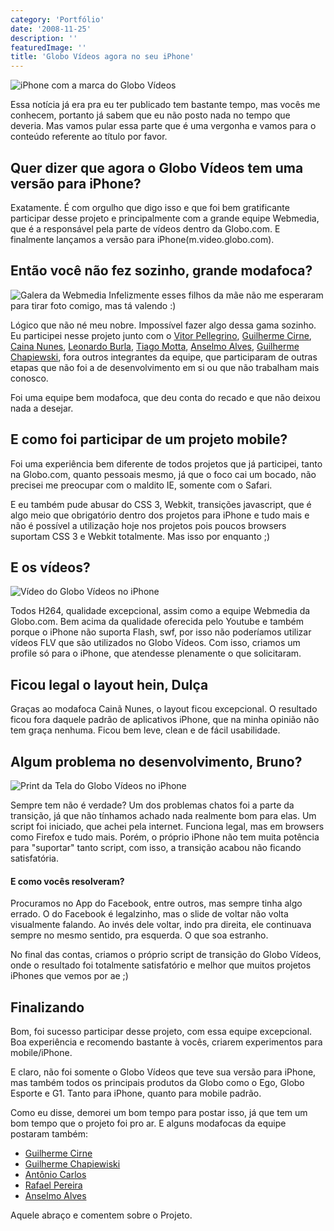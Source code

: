 ```yaml
---
category: 'Portfólio'
date: '2008-11-25'
description: ''
featuredImage: ''
title: 'Globo Vídeos agora no seu iPhone'
---
```


![iPhone com a marca do Globo Vídeos](/assets/images/posts/globovideosiphone.jpg)

Essa notícia já era pra eu ter publicado tem bastante tempo, mas vocês me conhecem, portanto já sabem que eu não posto nada no tempo que deveria. Mas vamos pular essa parte que é uma vergonha e vamos para o conteúdo referente ao título por favor.

## Quer dizer que agora o Globo Vídeos tem uma versão para iPhone?

Exatamente. É com orgulho que digo isso e que foi bem gratificante participar desse projeto e principalmente com a grande equipe Webmedia, que é a responsável pela parte de vídeos dentro da Globo.com. E finalmente lançamos a versão para iPhone(m.video.globo.com).

## Então você não fez sozinho, grande modafoca?

![Galera da Webmedia](/assets/images/posts/galera-webmedia.jpg) Infelizmente esses filhos da mãe não me esperaram para tirar foto comigo, mas tá valendo :)

Lógico que não né meu nobre. Impossível fazer algo dessa gama sozinho. Eu participei nesse projeto junto com o [Vitor Pellegrino](http://vp.blog.br/), [Guilherme Cirne](http://gcirne.wordpress.com/), [Caina Nunes](http://cainanunes.com/), [Leonardo Burla](http://www.estacazero.com/), [Tiago Motta](http://programandosemcafeina.blogspot.com/), [Anselmo Alves](http://anselmoalves.com/), [Guilherme Chapiewski](http://gc.blog.br/), fora outros integrantes da equipe, que participaram de outras etapas que não foi a de desenvolvimento em si ou que não trabalham mais conosco.

Foi uma equipe bem modafoca, que deu conta do recado e que não deixou nada a desejar.

## E como foi participar de um projeto mobile?

Foi uma experiência bem diferente de todos projetos que já participei, tanto na Globo.com, quanto pessoais mesmo, já que o foco cai um bocado, não precisei me preocupar com o maldito IE, somente com o Safari.

E eu também pude abusar do CSS 3, Webkit, transições javascript, que é algo meio que obrigatório dentro dos projetos para iPhone e tudo mais e não é possível a utilização hoje nos projetos pois poucos browsers suportam CSS 3 e Webkit totalmente. Mas isso por enquanto ;)

## E os vídeos?

![Vídeo do Globo Vídeos no iPhone](/assets/images/posts/tela-video.png)

Todos H264, qualidade excepcional, assim como a equipe Webmedia da Globo.com. Bem acima da qualidade oferecida pelo Youtube e também porque o iPhone não suporta Flash, swf, por isso não poderíamos utilizar vídeos FLV que são utilizados no Globo Vídeos. Com isso, criamos um profile só para o iPhone, que atendesse plenamente o que solicitaram.

## Ficou legal o layout hein, Dulça

Graças ao modafoca Cainã Nunes, o layout ficou excepcional. O resultado ficou fora daquele padrão de aplicativos iPhone, que na minha opinião não tem graça nenhuma. Ficou bem leve, clean e de fácil usabilidade.

## Algum problema no desenvolvimento, Bruno?

![Print da Tela do Globo Vídeos no iPhone](/assets/images/posts/gvideos-iphone.png)

Sempre tem não é verdade? Um dos problemas chatos foi a parte da transição, já que não tínhamos achado nada realmente bom para elas. Um script foi iniciado, que achei pela internet. Funciona legal, mas em browsers como Firefox e tudo mais. Porém, o próprio iPhone não tem muita potência para "suportar" tanto script, com isso, a transição acabou não ficando satisfatória.

#### E como vocês resolveram?

Procuramos no App do Facebook, entre outros, mas sempre tinha algo errado. O do Facebook é legalzinho, mas o slide de voltar não volta visualmente falando. Ao invés dele voltar, indo pra direita, ele continuava sempre no mesmo sentido, pra esquerda. O que soa estranho.

No final das contas, criamos o próprio script de transição do Globo Vídeos, onde o resultado foi totalmente satisfatório e melhor que muitos projetos iPhones que vemos por ae ;)

## Finalizando

Bom, foi sucesso participar desse projeto, com essa equipe excepcional. Boa experiência e recomendo bastante à vocês, criarem experimentos para mobile/iPhone.

E claro, não foi somente o Globo Vídeos que teve sua versão para iPhone, mas também todos os principais produtos da Globo como o Ego, Globo Esporte e G1. Tanto para iPhone, quanto para mobile padrão.

Como eu disse, demorei um bom tempo para postar isso, já que tem um bom tempo que o projeto foi pro ar. E alguns modafocas da equipe postaram também:

- [Guilherme Cirne](http://gcirne.wordpress.com/2008/09/25/globo-videos-no-seu-iphone/)
- [Guilherme Chapiewiski](http://gc.blog.br/2008/09/25/globo-videos-mobile/)
- [Antônio Carlos](http://www.acarlos.com.br/blog/2008/09/videos-da-globo-no-iphone/)
- [Rafael Pereira](http://rafaelspereira.wordpress.com/2008/09/25/globo-videos-para-iphone/)
- [Anselmo Alves](http://www.anselmoalves.com/2008/09/26/globo-videos-para-iphone-ipod-touch/)

Aquele abraço e comentem sobre o Projeto.
